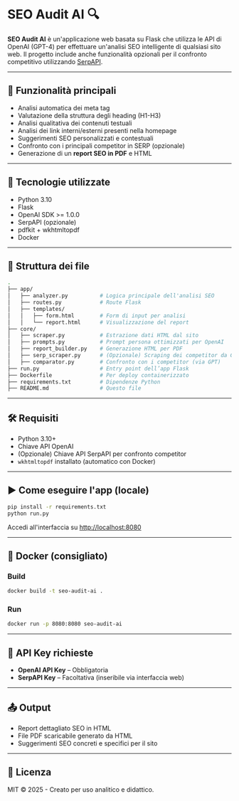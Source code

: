 # SEO Audit AI 🔍

**SEO Audit AI** è un'applicazione web basata su Flask che utilizza le API di OpenAI (GPT-4) per effettuare un'analisi SEO intelligente di qualsiasi sito web. Il progetto include anche funzionalità opzionali per il confronto competitivo utilizzando [SerpAPI](https://serpapi.com/).

---

## 🚀 Funzionalità principali

- Analisi automatica dei meta tag
- Valutazione della struttura degli heading (H1-H3)
- Analisi qualitativa dei contenuti testuali
- Analisi dei link interni/esterni presenti nella homepage
- Suggerimenti SEO personalizzati e contestuali
- Confronto con i principali competitor in SERP (opzionale)
- Generazione di un **report SEO in PDF** e HTML

---

## 🧠 Tecnologie utilizzate

- Python 3.10
- Flask
- OpenAI SDK >= 1.0.0
- SerpAPI (opzionale)
- pdfkit + wkhtmltopdf
- Docker

---

## 📂 Struttura dei file

```bash
.
├── app/
│   ├── analyzer.py          # Logica principale dell'analisi SEO
│   ├── routes.py            # Route Flask
│   ├── templates/
│   │   ├── form.html        # Form di input per analisi
│   │   └── report.html      # Visualizzazione del report
├── core/
│   ├── scraper.py           # Estrazione dati HTML dal sito
│   ├── prompts.py           # Prompt persona ottimizzati per OpenAI
│   ├── report_builder.py    # Generazione HTML per PDF
│   ├── serp_scraper.py      # (Opzionale) Scraping dei competitor da Google via SerpAPI
│   ├── comparator.py        # Confronto con i competitor (via GPT)
├── run.py                   # Entry point dell’app Flask
├── Dockerfile               # Per deploy containerizzato
├── requirements.txt         # Dipendenze Python
├── README.md                # Questo file
```

---

## 🛠 Requisiti

- Python 3.10+
- Chiave API OpenAI
- (Opzionale) Chiave API SerpAPI per confronto competitor
- `wkhtmltopdf` installato (automatico con Docker)

---

## ▶️ Come eseguire l'app (locale)

```bash
pip install -r requirements.txt
python run.py
```

Accedi all'interfaccia su [http://localhost:8080](http://localhost:8080)

---

## 🐳 Docker (consigliato)

### Build

```bash
docker build -t seo-audit-ai .
```

### Run

```bash
docker run -p 8080:8080 seo-audit-ai
```

---

## 🔑 API Key richieste

- **OpenAI API Key** – Obbligatoria
- **SerpAPI Key** – Facoltativa (inseribile via interfaccia web)

---

## 📤 Output

- Report dettagliato SEO in HTML
- File PDF scaricabile generato da HTML
- Suggerimenti SEO concreti e specifici per il sito

---

## 📌 Licenza

MIT © 2025 - Creato per uso analitico e didattico.

